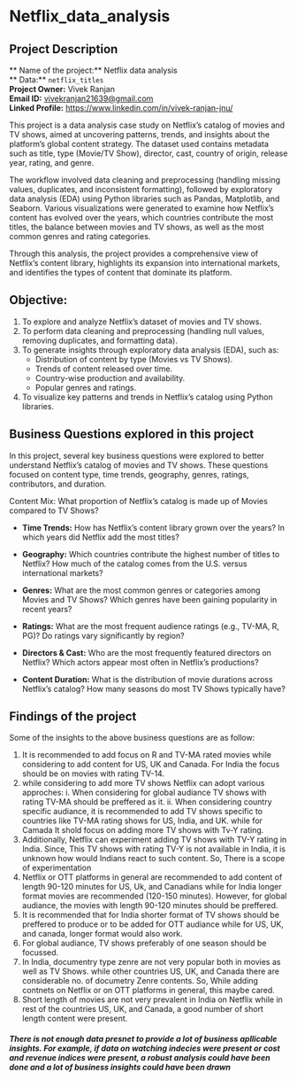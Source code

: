# Netflix_data_analysis
## Project Description

** Name of the project:** Netflix data analysis  
** Data:** `netflix_titles`  
**Project Owner:** Vivek Ranjan  
**Email ID:** vivekranjan21639@gmail.com   
**Linked Profile:** https://www.linkedin.com/in/vivek-ranjan-jnu/

This project is a data analysis case study on Netflix’s catalog of movies and TV shows, aimed at uncovering patterns, trends, and insights about the platform’s global content strategy. The dataset used contains metadata such as title, type (Movie/TV Show), director, cast, country of origin, release year, rating, and genre.

The workflow involved data cleaning and preprocessing (handling missing values, duplicates, and inconsistent formatting), followed by exploratory data analysis (EDA) using Python libraries such as Pandas, Matplotlib, and Seaborn. Various visualizations were generated to examine how Netflix’s content has evolved over the years, which countries contribute the most titles, the balance between movies and TV shows, as well as the most common genres and rating categories.

Through this analysis, the project provides a comprehensive view of Netflix’s content library, highlights its expansion into international markets, and identifies the types of content that dominate its platform.


## Objective:
1. To explore and analyze Netflix’s dataset of movies and TV shows.
2. To perform data cleaning and preprocessing (handling null values, removing duplicates, and formatting data).
3. To generate insights through exploratory data analysis (EDA), such as:
   - Distribution of content by type (Movies vs TV Shows).
   - Trends of content released over time.
   - Country-wise production and availability.
   - Popular genres and ratings.
8. To visualize key patterns and trends in Netflix’s catalog using Python libraries.

## Business Questions explored in this project
In this project, several key business questions were explored to better understand Netflix’s catalog of movies and TV shows. These questions focused on content type, time trends, geography, genres, ratings, contributors, and duration.

Content Mix:
What proportion of Netflix’s catalog is made up of Movies compared to TV Shows?

- **Time Trends:** How has Netflix’s content library grown over the years? In which years did Netflix add the most titles?
      
- **Geography:** Which countries contribute the highest number of titles to Netflix? How much of the catalog comes from the U.S. versus international markets?

- **Genres:** What are the most common genres or categories among Movies and TV Shows? Which genres have been gaining popularity in recent years?

- **Ratings:** What are the most frequent audience ratings (e.g., TV-MA, R, PG)? Do ratings vary significantly by region?

- **Directors & Cast:** Who are the most frequently featured directors on Netflix? Which actors appear most often in Netflix’s productions?

- **Content Duration:** What is the distribution of movie durations across Netflix’s catalog? How many seasons do most TV Shows typically have?

## Findings of the project

Some of the insights to the above business questions are as follow:
1. It is recommended to add focus on R and TV-MA rated movies while considering to add content for US, UK and Canada. For India the focus should be on movies with rating TV-14.
2. while considering to add more TV shows Netflix can adopt various approches:
      i. When considering for global audiance TV shows with rating TV-MA should be preffered as it.
      ii. When considering country specific audiance, it is recommended to add TV shows specific to countries like TV-MA rating shows for US, India, and UK. while for Camada It shold focus on adding more TV shows with Tv-Y rating.
3. Additionally, Netflix can experiment adding TV shows with TV-Y rating in India. Since, This TV shows with rating TV-Y is not available in India, it is unknown how would Indians react to such content. So, There is a scope of experimentation
4. Netflix or OTT platforms in general are recommended to add content of length 90-120 minutes for US, Uk, and Canadians while for India longer format movies are recommended (120-150 minutes). However, for global audiance, the movies with length 90-120 minutes should be preffered.
5. It is recommended that for India shorter format of TV shows should be preffered to produce or to be added for OTT audiance while for US, UK, and canada, longer format would also work.
6. For global audiance, TV shows preferably of one season should be focussed.
7. In India, documentry type zenre are not very popular both in movies as well as TV Shows. while other countries US, UK, and Canada there are considerable no. of documetry Zenre contents. So, While adding contnets on Netflix or on OTT platforms in general, this maybe cared.
8. Short length of movies are not very prevalent in India on Netflix while in rest of the countries US, UK, and Canada, a good number of short length content were present.

#### ***There is not enough data presnet to provide a lot of business apllicable insights. For example, if data on watching indecies were present or cost and revenue indices were present, a robust analysis could have been done and a lot of business insights could have been drawn***
